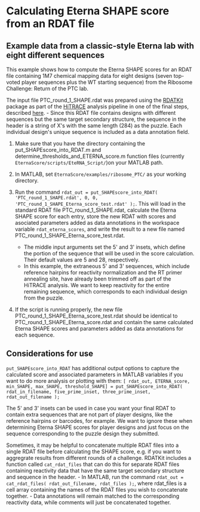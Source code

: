 # Calculating Eterna SHAPE score from an RDAT file
## Example data from a classic-style Eterna lab with eight different sequences
This example shows how to compute the Eterna SHAPE scores for an RDAT file containing 1M7 chemical mapping data for eight designs (seven top-voted player sequences plus the WT starting sequence) from the Ribosome Challenge: Return of the PTC lab.

The input file PTC_round_1_SHAPE.rdat was prepared using the [RDATKit](https://ribokit.github.io/RDATKit/) package as part of the [HiTRACE](https://ribokit.github.io/HiTRACE/) analysis pipeline in one of the final steps, described [here](https://ribokit.github.io/HiTRACE/tutorial/step_9/).
	- Since this RDAT file contains designs with different sequences but the same target secondary structure, the sequence in the header is a string of X's with the same length (284) as the puzzle. Each individual design's unique sequence is included as a data annotation field.

1. Make sure that you have the directory containing the put_SHAPEscore_into_RDAT.m and determine_thresholds_and_ETERNA_score.m function files (currently `EternaScore/scripts/EteRNA_Script/`)on your MATLAB path.

2. In MATLAB, set `EternaScore/examples/ribosome_PTC/` as your working directory.

3. Run the command `rdat_out = put_SHAPEscore_into_RDAT( 'PTC_round_1_SHAPE.rdat', 0, 0, 'PTC_round_1_SHAPE_Eterna_score_test.rdat' );`. This will load in the standard RDAT file PTC_round_1_SHAPE.rdat, calculate the Eterna SHAPE score for each entry, store the new RDAT with scores and asociated parameters added as data annotations in the workspace variable `rdat_eterna_scores`, and write the result to a new file named PTC_round_1_SHAPE_Eterna_score_test.rdat.
	- The middle input arguments set the 5' and 3' insets, which define the portion of the sequence that will be used in the score calculation. Their default values are 5 and 28, respectively.
	- In this example, the extraneous 5' and 3' sequences, which include reference hairpins for reactivity normalization and the RT primer annealing site, have already been trimmed off as part of the HiTRACE analysis. We want to keep reactivity for the entire remaining sequence, which corresponds to each individual design from the puzzle.

4. If the script is running properly, the new file PTC_round_1_SHAPE_Eterna_score_test.rdat should be identical to PTC_round_1_SHAPE_Eterna_score.rdat and contain the same calculated Eterna SHAPE scores and parameters added as data annotations for each sequence.

## Considerations for use
`put_SHAPEscore_into_RDAT` has additional output options to capture the calculated score and associated parameters in MATLAB variables if you want to do more analysis or plotting with them: `[ rdat_out, ETERNA_score, min_SHAPE, max_SHAPE, threshold_SHAPE] = put_SHAPEscore_into_RDAT( rdat_in_filename, five_prime_inset, three_prime_inset, rdat_out_filename );`

The 5' and 3' insets can be used in case you want your final RDAT to contain extra sequences that are not part of player designs, like the reference hairpins or barcodes, for example. We want to ignore these when determining Eterna SHAPE scores for player designs and just focus on the sequence corresponding to the puzzle design they submitted.

Sometimes, it may be helpful to concatenate multiple RDAT files into a single RDAT file before calculating the SHAPE score, e.g. if you want to aggregrate results from different rounds of a challenge. RDATKit includes a function called `cat_rdat_files` that can do this for separate RDAT files containing reactivity data that have the same target secondary structure and sequence in the header.
	- In MATLAB, run the command `rdat_out = cat_rdat_files( rdat_out_filename, rdat_files );`, where rdat_files is a cell array containing the names of the RDAT files you wish to concatenate together.
	- Data annotations will remain matched to the corresponding reactivity data, while comments will just be concatenated together.